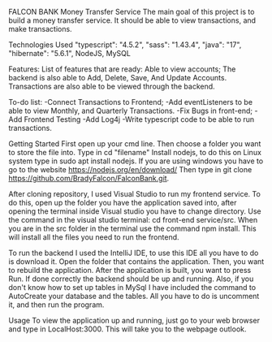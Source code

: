 FALCON BANK
Money Transfer Service
The main goal of this project is to build a money transfer service. It should be able to view transactions, and make transactions.

Technologies Used
"typescript": "4.5.2",
"sass": "1.43.4",
"java": "17",
"hibernate": "5.6.1",
NodeJS,
MySQL
       

Features:
List of features that are ready:
Able to view accounts;
The backend is also able to Add, Delete, Save, And Update Accounts.
Transactions are also able to be viewed through the backend.

To-do list:
-Connect Transactions to Frontend;
-Add eventListeners to be able to view Monthly, and Quarterly Transactions.
-Fix Bugs in front-end;
-Add Frontend Testing
-Add Log4j
-Write typescript code to be able to run transactions.


Getting Started
First open up your cmd line. 
Then choose a folder you want to store the file into. Type in cd "filename"
Install nodejs, to do this on Linux system type in sudo apt install nodejs.
If you are using windows you have to go to the website https://nodejs.org/en/download/
Then type in git clone https://github.com/BradyFalcon/FalconBank.git.

After cloning repository, I used Visual Studio to run my frontend service.
To do this, open up the folder you have the application saved into, after opening the terminal inside Visual studio you have to change directory. Use the command in
the visual studio terminal: cd front-end service/src.
When you are in the src folder in the terminal use the command npm install. This will install all the files you need to run the frontend.

To run the backend I used the IntelliJ IDE, to use this IDE all you have to do is download it. Open the folder that contains the application. Then, you want to rebuild
the application. After the application is built, you want to press Run. If done correctly the backend should be up and running. Also, if you don't know how to set up
tables in MySql I have included the command to AutoCreate your database and the tables. All you have to do is uncomment it, and then run the program.



Usage
To view the application up and running, just go to your web browser and type in LocalHost:3000. This will take you to the webpage outlook.


